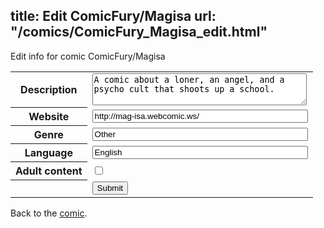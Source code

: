 title: Edit ComicFury/Magisa
url: "/comics/ComicFury_Magisa_edit.html"
---
Edit info for comic ComicFury/Magisa

<form name="comic" action="http://gaepostmail.appspot.com/comic/" method="post">
<table class="comicinfo">
<tr>
<th>Description</th><td><textarea name="description" cols="40" rows="3">A comic about a loner, an angel, and a psycho cult that shoots up a school.</textarea></td>
</tr>
<tr>
<th>Website</th><td><input type="text" name="url" value="http://mag-isa.webcomic.ws/" size="40"/></td>
</tr>
<tr>
<th>Genre</th><td><input type="text" name="genre" value="Other" size="40"/></td>
</tr>
<tr>
<th>Language</th><td><input type="text" name="language" value="English" size="40"/></td>
</tr>
<tr>
<th>Adult content</th><td><input type="checkbox" name="adult" value="adult" /></td>
</tr>
<tr>
<th></th><td>
<input type="hidden" name="comic" value="ComicFury_Magisa" />
<input type="submit" name="submit" value="Submit" />
</td>
</tr>
</table>
</form>

Back to the [comic](ComicFury_Magisa.html).
